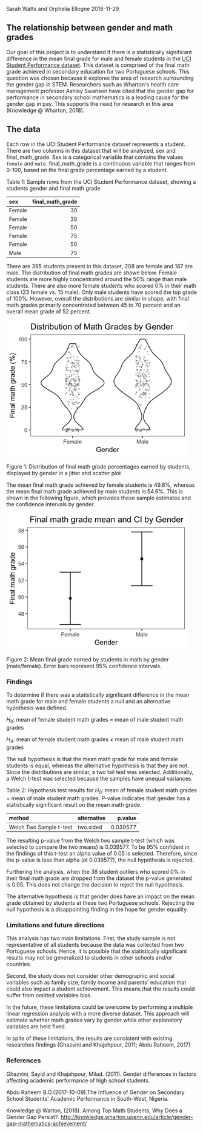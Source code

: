 Sarah Watts and Orphelia Ellogne
2018-11-29

The relationship between gender and math grades
-----------------------------------------------

Our goal of this project is to understand if there is a statistically significant difference in the mean final grade for male and female students in the [UCI Student Performance dataset](https://archive.ics.uci.edu/ml/datasets/Student+Performance). This dataset is comprised of the final math grade achieved in secondary education for two Portuguese schools. This question was chosen because it explores the area of research surrounding the gender gap in STEM. Researchers such as Wharton's health care management professor Ashley Swanson have cited that the gender gap for performance in secondary school mathematics is a leading cause for the gender gap in pay. This supports the need for research in this area (Knowledge @ Wharton, 2018).

The data
--------

Each row in the UCI Student Performance dataset represents a student. There are two columns in this dataset that will be analyzed, sex and final\_math\_grade. Sex is a categorical variable that contains the values `female` and `male`. final\_math\_grade is a continuous variable that ranges from 0-100, based on the final grade percentage earned by a student.

Table 1: Sample rows from the UCI Student Performance dataset, showing a students gender and final math grade

| sex    |  final\_math\_grade|
|:-------|-------------------:|
| Female |                  30|
| Female |                  30|
| Female |                  50|
| Female |                  75|
| Female |                  50|
| Male   |                  75|

There are 395 students present in this dataset, 208 are female and 187 are male. The distribution of final math grades are shown below. Female students are more highly concentrated around the 50% range than male students. There are also more female students who scored 0% in their math class (23 female vs. 15 male). Only male students have scored the top grade of 100%. However, overall the distributions are similar in shape, with final math grades primarily concentrated between 45 to 70 percent and an overall mean grade of 52 percent.

![](../results/violin-student-math-perf.png)

Figure 1: Distribution of final math grade percentages earned by students, displayed by gender in a jitter and scatter plot

The mean final math grade achieved by female students is 49.8%, whereas the mean final math grade achieved by male students is 54.6%. This is shown in the following figure, which provides these sample estimates and the confidence intervals by gender.

![](../results/mean_CI_plot.png)

Figure 2: Mean final grade earned by students in math by gender (male/female). Error bars represent 95% confidence intervals.

### Findings

To determine if there was a statistically significant difference in the mean math grade for male and female students a null and an alternative hypothesis was defined.

*H*<sub>0</sub>: mean of female student math grades = mean of male student math grades

*H*<sub>*A*</sub>: mean of female student math grades ≠ mean of male student math grades

The null hypothesis is that the mean math grade for male and female students is equal, whereas the alternative hypothesis is that they are not. Since the distributions are similar, a two tail test was selected. Additionally, a Welch t-test was selected because the samples have unequal variances.

Table 2: Hypothesis test results for *H*<sub>0</sub>: mean of female student math grades = mean of male student math grades. P-value indicates that gender has a statistically significant result on the mean math grade.

| method                  | alternative |   p.value|
|:------------------------|:------------|---------:|
| Welch Two Sample t-test | two.sided   |  0.039577|

The resulting p-value from the Welch two sample t-test (which was selected to compare the two means) is 0.039577. To be 95% confident in the findings of this t-test an alpha value of 0.05 is selected. Therefore, since the p-value is less than alpha (at 0.039577), the null hypothesis is rejected.

Furthering the analysis, when the 38 student outliers who scored 0% in their final math grade are dropped from the dataset the p-value generated is 0.05. This does not change the decision to reject the null hypothesis.

The alternative hypothesis is that gender does have an impact on the mean grade obtained by students at these two Portuguese schools. Rejecting the null hypothesis is a disappointing finding in the hope for gender equality.

### Limitations and future directions

This analysis has two main limitations. First, the study sample is not representative of all students because the data was collected from two Portuguese schools. Hence, it is possible that the statistically significant results may not be generalized to students in other schools and/or countries.

Second, the study does not consider other demographic and social variables such as family size, family income and parents' education that could also impact a student achievement. This means that the results could suffer from omitted variables bias.

In the future, these limitations could be overcome by performing a multiple linear regression analysis with a more diverse dataset. This approach will estimate whether math grades vary by gender while other explanatory variables are held fixed.

In spite of these limitations, the results are consistent with existing researches findings (Ghazvini and Khajehpour, 2011; Abdu Raheem, 2017)

### References

Ghazvini, Sayid and Khajehpour, Milad. (2011). Gender differences in factors affecting academic performance of high school students.

Abdu Raheem B.O.(2017-10-09).The Influence of Gender on Secondary School Students' Academic Performance in South-West, Nigeria.

Knowledge @ Warton, (2018). Among Top Math Students, Why Does a Gender Gap Persist?. <http://knowledge.wharton.upenn.edu/article/gender-gap-mathematics-achievement/>
